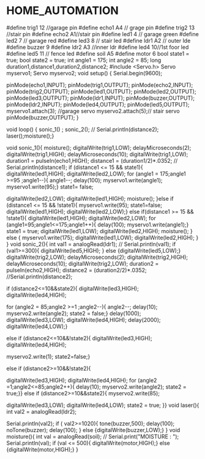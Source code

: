# HOME_AUTOMATION
#define trig1 12 //garage pin
#define echo1 A4 // grage pin
#define trig2 13 //stair pin 
#define echo2 A1//stair pin
#define led1 4 // garage green
#define led2 7 // garage red
#define led3 8 // stair led
#define ldr1 A2 // outer lde 
#define buzzer 9
#define ldr2 A3 //inner ldr
#define led4 10//1st foor led
#define led5 11 // fence led
#define soil A5
#define motor 6
bool state1 = true;
bool state2 = true;
int angle1 = 175;
int angle2 = 85;
long duration1,distance1,duration2,distance2;
#include <Servo.h>
Servo myservo1; 
Servo myservo2;
void setup() {
  Serial.begin(9600);
  
pinMode(echo1,INPUT);
pinMode(trig1,OUTPUT);
pinMode(echo2,INPUT);
pinMode(trig2,OUTPUT);
pinMode(led1,OUTPUT);
pinMode(led2,OUTPUT);
pinMode(led3,OUTPUT);
pinMode(ldr1,INPUT);
pinMode(buzzer,OUTPUT);
pinMode(ldr2,INPUT);
pinMode(led4,OUTPUT);
pinMode(led5,OUTPUT);
myservo1.attach(3); //garage servo
myservo2.attach(5);// stair servo
pinMode(buzzer,OUTPUT);
}

void loop() {
  sonic_1() ;
 sonic_2();
  // Serial.println(distance2);
  laser();moisture();}
 
void sonic_1(){
  moisture();
  digitalWrite(trig1,LOW);
  delayMicroseconds(2);
  digitalWrite(trig1,HIGH);
  delayMicroseconds(10);
  digitalWrite(trig1,LOW);
  duration1 = pulseIn(echo1,HIGH);
 distance1 = (duration1/2)*.0352;
// Serial.println(distance1);
 if (distance1 <= 15 && state1){
  digitalWrite(led1,HIGH);
  digitalWrite(led2,LOW);
   for (angle1 = 175;angle1 >=95 ;angle1--){
  angle1--;
  delay(100);
  myservo1.write(angle1);
  myservo1.write(95);}
  state1= false;
  
  digitalWrite(led2,LOW);
  digitalWrite(led1,HIGH);
  moisture();
 }else if (distance1 <= 15 && !state1){
  myservo1.write(95);
  state1=false;
  digitalWrite(led1,HIGH);
  digitalWrite(led2,LOW);}
  else if(distance1 >= 15 && !state1){
    digitalWrite(led1,HIGH);
  digitalWrite(led2,LOW);
    for (angle1=95;angle1<=175;angle1++){
  delay(100);
  myservo1.write(angle1);}
   state1 = true;
   digitalWrite(led1,LOW);
  digitalWrite(led2,HIGH);
  moisture();
  }  
  else { myservo1.write(175);
  digitalWrite(led1,LOW);
  digitalWrite(led2,HIGH);
  }
}
void sonic_2(){
  int val1 = analogRead(ldr1);
 // Serial.println(val1);
  if (val1>=300){
    digitalWrite(led5,HIGH);
  }
  else {digitalWrite(led5,LOW);}
digitalWrite(trig2,LOW);
  delayMicroseconds(2);
  digitalWrite(trig2,HIGH);
  delayMicroseconds(10);
  digitalWrite(trig2,LOW);
  duration2 = pulseIn(echo2,HIGH);
 distance2 = (duration2/2)*.0352;
 //Serial.println(distance2);

 if (distance2<=10&&state2){
  digitalWrite(led3,HIGH);
digitalWrite(led4,HIGH);
  
for (angle2 = 85;angle2 >=1 ;angle2--){
  angle2--;
  delay(10);
  myservo2.write(angle2);
  state2 = false;}
  delay(1000);
  digitalWrite(led3,LOW);
  digitalWrite(led4,HIGH);
  delay(2000);
  digitalWrite(led4,LOW);}

 else if (distance2<=10&&!state2){
  digitalWrite(led3,HIGH);
digitalWrite(led4,HIGH);
  
  myservo2.write(1);
  state2=false;}
  
  else if (distance2>=10&&!state2){


digitalWrite(led3,HIGH);
digitalWrite(led4,HIGH);
  for (angle2 =1;angle2<=85;angle2++){
  delay(10);
   myservo2.write(angle2);
   state2 = true;}}
  else if (distance2>=10&&state2){
 myservo2.write(85);

digitalWrite(led3,LOW);
digitalWrite(led4,LOW);
state2 = true;
  }}
void laser(){
  int val2 = analogRead(ldr2);
  
  Serial.println(val2);
  if ( val2>=1020){
    tone(buzzer,500);
    delay(100); 
    noTone(buzzer);
    delay(100);
  } else {digitalWrite(buzzer,LOW);}
}
void moisture(){
  int val = analogRead(soil);
 // Serial.print("MOISTURE : ");
  Serial.println(val);
  if (val <= 500){
    digitalWrite(motor,HIGH);}
    else {digitalWrite(motor,HIGH);}
   }
